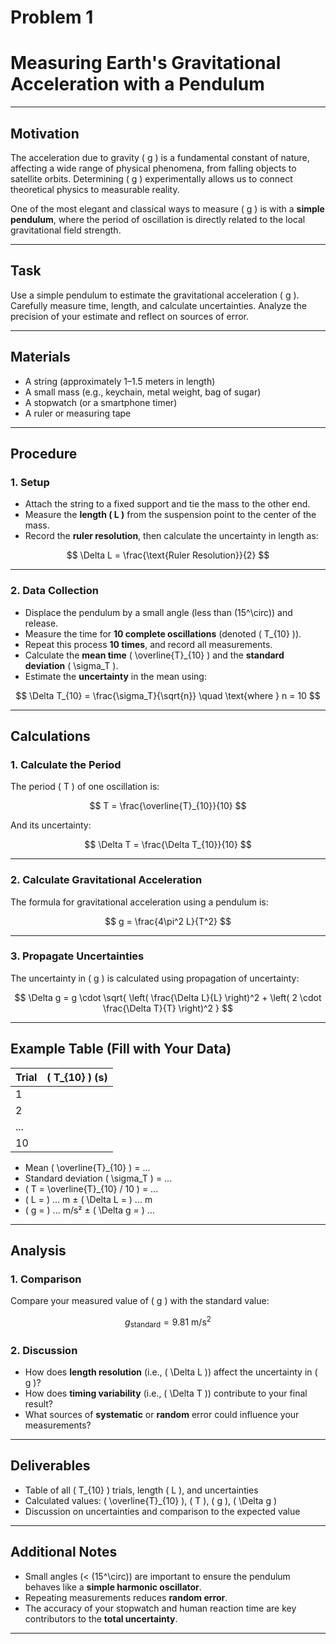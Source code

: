 # Problem 1
# Measuring Earth's Gravitational Acceleration with a Pendulum

---

## Motivation

The acceleration due to gravity \( g \) is a fundamental constant of nature, affecting a wide range of physical phenomena, from falling objects to satellite orbits. Determining \( g \) experimentally allows us to connect theoretical physics to measurable reality.

One of the most elegant and classical ways to measure \( g \) is with a **simple pendulum**, where the period of oscillation is directly related to the local gravitational field strength.

---

## Task

Use a simple pendulum to estimate the gravitational acceleration \( g \). Carefully measure time, length, and calculate uncertainties. Analyze the precision of your estimate and reflect on sources of error.

---

## Materials

- A string (approximately 1–1.5 meters in length)  
- A small mass (e.g., keychain, metal weight, bag of sugar)  
- A stopwatch (or a smartphone timer)  
- A ruler or measuring tape  

---

## Procedure

### 1. Setup

- Attach the string to a fixed support and tie the mass to the other end.  
- Measure the **length \( L \)** from the suspension point to the center of the mass.  
- Record the **ruler resolution**, then calculate the uncertainty in length as:  

$$
\Delta L = \frac{\text{Ruler Resolution}}{2}
$$

---

### 2. Data Collection

- Displace the pendulum by a small angle (less than \(15^\circ\)) and release.  
- Measure the time for **10 complete oscillations** (denoted \( T_{10} \)).  
- Repeat this process **10 times**, and record all measurements.  
- Calculate the **mean time** \( \overline{T}_{10} \) and the **standard deviation** \( \sigma_T \).  
- Estimate the **uncertainty** in the mean using:

$$
\Delta T_{10} = \frac{\sigma_T}{\sqrt{n}} \quad \text{where } n = 10
$$

---

## Calculations

### 1. Calculate the Period

The period \( T \) of one oscillation is:

$$
T = \frac{\overline{T}_{10}}{10}
$$

And its uncertainty:

$$
\Delta T = \frac{\Delta T_{10}}{10}
$$

---

### 2. Calculate Gravitational Acceleration

The formula for gravitational acceleration using a pendulum is:

$$
g = \frac{4\pi^2 L}{T^2}
$$

---

### 3. Propagate Uncertainties

The uncertainty in \( g \) is calculated using propagation of uncertainty:

$$
\Delta g = g \cdot \sqrt{
    \left( \frac{\Delta L}{L} \right)^2 +
    \left( 2 \cdot \frac{\Delta T}{T} \right)^2
}
$$

---

## Example Table (Fill with Your Data)

| Trial | \( T_{10} \) (s) |
|-------|------------------|
| 1     |                  |
| 2     |                  |
| ...   |                  |
| 10    |                  |

- Mean \( \overline{T}_{10} \) = ...  
- Standard deviation \( \sigma_T \) = ...  
- \( T = \overline{T}_{10} / 10 \) = ...  
- \( L = \) ... m ± \( \Delta L = \) ... m  
- \( g = \) ... m/s² ± \( \Delta g = \) ...

---

## Analysis

### 1. Comparison

Compare your measured value of \( g \) with the standard value:

$$
g_{\text{standard}} = 9.81 \ \text{m/s}^2
$$

### 2. Discussion

- How does **length resolution** (i.e., \( \Delta L \)) affect the uncertainty in \( g \)?  
- How does **timing variability** (i.e., \( \Delta T \)) contribute to your final result?  
- What sources of **systematic** or **random** error could influence your measurements?

---

## Deliverables

- Table of all \( T_{10} \) trials, length \( L \), and uncertainties  
- Calculated values: \( \overline{T}_{10} \), \( T \), \( g \), \( \Delta g \)  
- Discussion on uncertainties and comparison to the expected value

---

## Additional Notes

- Small angles (< \(15^\circ\)) are important to ensure the pendulum behaves like a **simple harmonic oscillator**.  
- Repeating measurements reduces **random error**.  
- The accuracy of your stopwatch and human reaction time are key contributors to the **total uncertainty**.

---


